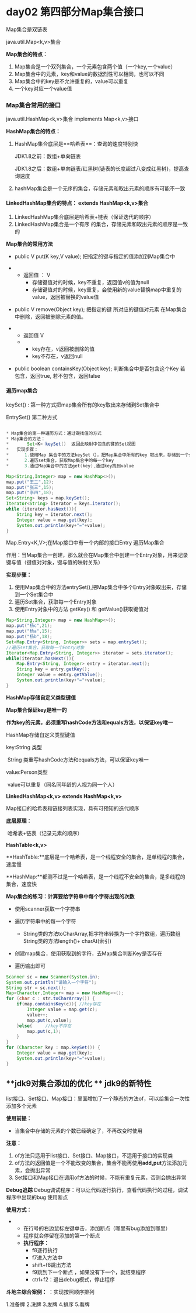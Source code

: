 # day02 第四部分Map集合接口

Map集合是双链表

java.util.Map<k,v>集合

**Map集合的特点：**

1. Map集合是一个双列集合，一个元素包含两个值（一个key,一个value）
2. Map集合中的元素，key和value的数据烈性可以相同，也可以不同
3. Map集合中的key是不允许重复的，value可以重复
4. 一个key对应一个value值



### Map集合常用的接口

java.util.HashMap<k,v>集合  implements  Map<k,v>接口

**HashMap集合的特点：**

1. HashMap集合底层是==哈希表==：查询的速度特别快

   JDK1.8之前：数组+单向链表

   JDK1.8之后：数组+单向链表/红黑树{链表的长度超过八变成红黑树}，提高查询速度

2. hashMap集合是一个无序的集合，存储元素和取出元素的顺序有可能不一致



#### **LinkedHashMap集合的特点：**     extends   HashMap<k,v>集合

1. LinkedHashMap集合底层是哈希表+链表（保证迭代的顺序）
2. LinkedHashMap集合是一个有序 的集合，存储元素和取出元素的顺序是一致的





**Map集合的常用方法**

* public  V  put(K key,V  value);     把指定的键与指定的值添加到Map集合中

* * 返回值 ：  V
    *  存储键值对的时候，key不重复，返回值v的值为null
    * 存储键值对的时候，key重复，会使用新的value替换map中重复的value，返回被替换的value值
* public V remove(Object key);  把指定的键  所对应的键值对元素  在Map集合中删除，返回被删除元素的值。      
* * 返回值     V
  * * key存在，v返回被删除的值
    * key不存在，v返回null
* public boolean containsKey(Object key); 判断集合中是否包含这个Key   若包含，返回true, 若不包含，返回false

 

#### **遍历map集合**

keySet()       :     第一种方式把map集合所有的key取出来存储到Set集合中

EntrySet()       第二种方式  

```java

* Map集合的第一种遍历方式：通过键找值的方式
* Map集合的方法：
*       Set<K> keySet()  返回此映射中包含的键的Set视图
*   实现步骤：
*      1.使用Map 集合中的方法keySet（），把Map集合中所有的key 取出来，存储到一个set集合中
*      2.遍历set集合，获取Map集合中的每一个key
*      3.通过Map集合中的方法get(key),通过key找到value
```



```java
Map<String,Integer> map = new HashMap<>();
map.put("王二",12);
map.put("张三",15);
map.put("李四",18);
Set<String> keys = map.keySet();
Iterator<String> iterator = keys.iterator();
while (iterator.hasNext()){
    String key = iterator.next();
    Integer value = map.get(key);
    System.out.println(key+"="+value);
}
```

Map.Entry<K,V>;在Map接口中有一个内部的接口Entry   遍历Map集合

作用：当Map集合一创建，那么就会在Map集合中创建一个Entry对象，用来记录键与值（键值对对象，键与值的映射关系）

**实现步骤：**

1. 使用Map集合中的方法entrySet(),把Map集合中多个Entry对象取出来，存储到一个Set集合中
2. 遍历Set集合，获取每一个Entry对象
3. 使用Entry对象中的方法  getKey()  和  getValue()获取键值对

```java
Map<String,Integer> map = new HashMap<>();
map.put("杨c",21);
map.put("杨a",15);
map.put("杨b",18);
Set<Map.Entry<String, Integer>> sets = map.entrySet();
//遍历set集合，获取每一个Entry对象
Iterator<Map.Entry<String, Integer>> iterator = sets.iterator();           //将EntrySet对象迭代
while(iterator.hasNext()){
    Map.Entry<String, Integer> entry = iterator.next();
    String key = entry.getKey();
    Integer value = entry.getValue();
    System.out.println(key+"="+value);
}
```



**HashMap存储自定义类型键值**

**Map集合保证key是唯一的**

​			**作为key的元素，必须重写hashCode方法和equals方法，以保证key唯一**



HashMap存储自定义类型键值

  key:String 类型

​             String 类重写hashCode方法和equals方法，可以保证key唯一

value:Person类型

​				value可以重复（同名同年龄的人视为同一个人）





**LinkedHashMap<k,v>  extends  HashMap<k,v>**

Map接口的哈希表和链接列表实现，具有可预知的迭代顺序

**底层原理：**

​			哈希表+链表（记录元素的顺序）





**HashTable<k,v>**   

**HashTable:**底层是一个哈希表，是一个线程安全的集合，是单线程的集合，速度慢

**HashMap:**都测不过是一个哈希表，是一个线程不安全的集合，是多线程的集合，速度快





**Map集合的练习：计算要给字符串中每个字符出现的次数**

* 使用scanner获取一个字符串

* 遍历字符串中的每一个字符
  * String类的方法toCharArray,把字符串转换为一个字符数组，遍历数组	String类的方法length()+ charAt(索引)
* 创建map集合，使用获取到的字符，去Map集合判断Key是否存在
* 遍历输出即可

```java
Scanner sc = new Scanner(System.in);
System.out.println("请输入一个字符");
String str = sc.next();
Map<Character,Integer> map = new HashMap<>();
for (char c : str.toCharArray()) {
    if(map.containsKey(c)){ //key存在
        Integer value = map.get(c);
        value++;
        map.put(c,value);
    }else{     //key不存在
        map.put(c,1);
    }
}
for (Character key : map.keySet()) {
    Integer value = map.get(key);
    System.out.println(key+"="+value);
}
```





## **jdk9对集合添加的优化 ** jdk9的新特性

list接口、Set接口、Map接口：里面增加了一个静态的方法of，可以给集合一次性添加多个元素

**使用前提：**

* 当集合中存储的元素的个数已经确定了，不再改变时使用

**注意：**

1. of方法只适用于list接口、Set接口、Map接口，不适用于接口的实现类
2. of方法的返回值是一个不能改变的集合，集合不能再使用**add,put**方法添加元素，会抛出异常
3. Set接口和Map接口在调用of方法的时候，不能有重复元素，否则会抛出异常





**Debug追踪**    Debug调试程序：可以让代码逐行执行，查看代码执行的过程，调试程序中出现的bug           使用断点

**使用方式：**

* *  在行号的右边鼠标左键单击，添加断点（哪里有bug添加到哪里）
  * 程序就会停留在添加的第一个断点
  * **执行程序：**
    * f8逐行执行
    * f7进入方法中
    * shift+f8跳出方法
    * f9跳到下一个断点 ，如果没有下一个，就结束程序
    * ctrl+f2：退出debug模式，停止程序



**斗地主综合案例：** ：实现按照顺序排列 

1.准备牌
2.洗牌
3.发牌
4.排序
5.看牌

